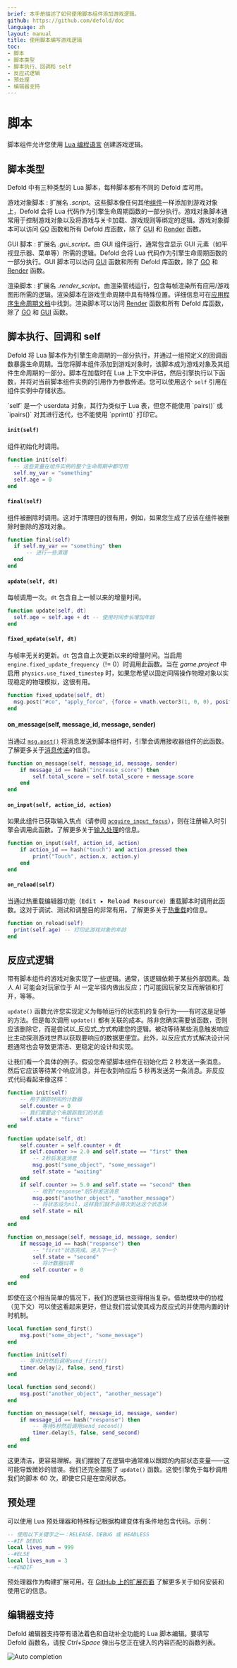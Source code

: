 ```yaml
---
brief: 本手册描述了如何使用脚本组件添加游戏逻辑。
github: https://github.com/defold/doc
language: zh
layout: manual
title: 使用脚本编写游戏逻辑
toc:
- 脚本
- 脚本类型
- 脚本执行、回调和 self
- 反应式逻辑
- 预处理
- 编辑器支持
---
```


# 脚本

脚本组件允许您使用 [Lua 编程语言](/zh/manuals/lua) 创建游戏逻辑。


## 脚本类型

Defold 中有三种类型的 Lua 脚本，每种脚本都有不同的 Defold 库可用。

游戏对象脚本
: 扩展名 _.script_。这些脚本像任何其他[组件](/zh/manuals/components)一样添加到游戏对象上，Defold 会将 Lua 代码作为引擎生命周期函数的一部分执行。游戏对象脚本通常用于控制游戏对象以及将游戏与关卡加载、游戏规则等绑定的逻辑。游戏对象脚本可以访问 [GO](/ref/go) 函数和所有 Defold 库函数，除了 [GUI](/ref/gui) 和 [Render](/ref/render) 函数。


GUI 脚本
: 扩展名 _.gui_script_。由 GUI 组件运行，通常包含显示 GUI 元素（如平视显示器、菜单等）所需的逻辑。Defold 会将 Lua 代码作为引擎生命周期函数的一部分执行。GUI 脚本可以访问 [GUI](/ref/gui) 函数和所有 Defold 库函数，除了 [GO](/ref/go) 和 [Render](/ref/render) 函数。


渲染脚本
: 扩展名 _.render_script_。由渲染管线运行，包含每帧渲染所有应用/游戏图形所需的逻辑。渲染脚本在游戏生命周期中具有特殊位置。详细信息可在[应用程序生命周期文档](/zh/manuals/application-lifecycle)中找到。渲染脚本可以访问 [Render](/ref/render) 函数和所有 Defold 库函数，除了 [GO](/ref/go) 和 [GUI](/ref/gui) 函数。


## 脚本执行、回调和 self

Defold 将 Lua 脚本作为引擎生命周期的一部分执行，并通过一组预定义的回调函数暴露生命周期。当您将脚本组件添加到游戏对象时，该脚本成为游戏对象及其组件生命周期的一部分。脚本在加载时在 Lua 上下文中评估，然后引擎执行以下函数，并将对当前脚本组件实例的引用作为参数传递。您可以使用这个 `self` 引用在组件实例中存储状态。

<div class='important' markdown='1'>
`self` 是一个 userdata 对象，其行为类似于 Lua 表，但您不能使用 `pairs()` 或 `ipairs()` 对其进行迭代，也不能使用 `pprint()` 打印它。
</div>

#### `init(self)`
组件初始化时调用。

```lua
function init(self)
  -- 这些变量在组件实例的整个生命周期中都可用
  self.my_var = "something"
  self.age = 0
end
```

#### `final(self)`
组件被删除时调用。这对于清理目的很有用，例如，如果您生成了应该在组件被删除时删除的游戏对象。

```lua
function final(self)
  if self.my_var == "something" then
      -- 进行一些清理
  end
end
```

#### `update(self, dt)`
每帧调用一次。`dt` 包含自上一帧以来的增量时间。

```lua
function update(self, dt)
  self.age = self.age + dt -- 使用时间步长增加年龄
end
```

#### `fixed_update(self, dt)`
与帧率无关的更新。`dt` 包含自上次更新以来的增量时间。当启用 `engine.fixed_update_frequency`（!= 0）时调用此函数。当在 *game.project* 中启用 `physics.use_fixed_timestep` 时，如果您希望以固定间隔操作物理对象以实现稳定的物理模拟，这很有用。

```lua
function fixed_update(self, dt)
  msg.post("#co", "apply_force", {force = vmath.vector3(1, 0, 0), position = go.get_world_position()})
end
```

#### on_message(self, message_id, message, sender)
当通过 [`msg.post()`](/ref/msg#msg.post) 将消息发送到脚本组件时，引擎会调用接收器组件的此函数。了解更多关于[消息传递](/zh/manuals/message-passing)的信息。

```lua
function on_message(self, message_id, message, sender)
    if message_id == hash("increase_score") then
        self.total_score = self.total_score + message.score
    end
end
```

#### `on_input(self, action_id, action)`
如果此组件已获取输入焦点（请参阅 [`acquire_input_focus`](/ref/go/#acquire_input_focus)），则在注册输入时引擎会调用此函数。了解更多关于[输入处理](/zh/manuals/input)的信息。

```lua
function on_input(self, action_id, action)
    if action_id == hash("touch") and action.pressed then
        print("Touch", action.x, action.y)
    end
end
```

#### `on_reload(self)`
当通过热重载编辑器功能（<kbd>Edit ▸ Reload Resource</kbd>）重载脚本时调用此函数。这对于调试、测试和调整目的非常有用。了解更多关于[热重载](/zh/manuals/hot-reload)的信息。

```lua
function on_reload(self)
  print(self.age) -- 打印此游戏对象的年龄
end
```


## 反应式逻辑

带有脚本组件的游戏对象实现了一些逻辑。通常，该逻辑依赖于某些外部因素。敌人 AI 可能会对玩家位于 AI 一定半径内做出反应；门可能因玩家交互而解锁和打开，等等。

`update()` 函数允许您实现定义为每帧运行的状态机的复杂行为——有时这是足够的方法。但是每次调用 `update()` 都有关联的成本。除非您确实需要该函数，否则应该删除它，而是尝试以_反应式_方式构建您的逻辑。被动等待某些消息触发响应比主动探测游戏世界以获取要响应的数据更便宜。此外，以反应式方式解决设计问题通常也会导致更清洁、更稳定的设计和实现。

让我们看一个具体的例子。假设您希望脚本组件在初始化后 2 秒发送一条消息。然后它应该等待某个响应消息，并在收到响应后 5 秒再发送另一条消息。非反应式代码看起来像这样：

```lua
function init(self)
    -- 用于跟踪时间的计数器
    self.counter = 0
    -- 我们需要这个来跟踪我们的状态
    self.state = "first"
end

function update(self, dt)
    self.counter = self.counter + dt
    if self.counter >= 2.0 and self.state == "first" then
        -- 2秒后发送消息
        msg.post("some_object", "some_message")
        self.state = "waiting"
    end
    if self.counter >= 5.0 and self.state == "second" then
        -- 收到"response"后5秒发送消息
        msg.post("another_object", "another_message")
        -- 将状态设为nil，这样我们就不会再次到达这个状态块
        self.state = nil
    end
end

function on_message(self, message_id, message, sender)
    if message_id == hash("response") then
        -- "first"状态完成。进入下一个
        self.state = "second"
        -- 将计数器归零
        self.counter = 0
    end
end
```

即使在这个相当简单的情况下，我们的逻辑也变得相当复杂。借助模块中的协程（见下文）可以使这看起来更好，但让我们尝试使其成为反应式的并使用内置的计时机制。

```lua
local function send_first()
	msg.post("some_object", "some_message")
end

function init(self)
	-- 等待2秒然后调用send_first()
	timer.delay(2, false, send_first)
end

local function send_second()
	msg.post("another_object", "another_message")
end

function on_message(self, message_id, message, sender)
	if message_id == hash("response") then
		-- 等待5秒然后调用send_second()
		timer.delay(5, false, send_second)
	end
end
```

这更清洁，更容易理解。我们摆脱了在逻辑中通常难以跟踪的内部状态变量——这可能导致微妙的错误。我们还完全摆脱了 `update()` 函数。这使引擎免于每秒调用我们的脚本 60 次，即使它只是在空闲状态。


## 预处理

可以使用 Lua 预处理器和特殊标记根据构建变体有条件地包含代码。示例：

```lua
-- 使用以下关键字之一：RELEASE、DEBUG 或 HEADLESS
--#IF DEBUG
local lives_num = 999
--#ELSE 
local lives_num = 3
--#ENDIF
```

预处理器作为构建扩展可用。在 [GitHub 上的扩展页面](https://github.com/defold/extension-lua-preprocessor) 了解更多关于如何安装和使用它的信息。


## 编辑器支持

Defold 编辑器支持带有语法着色和自动补全功能的 Lua 脚本编辑。要填写 Defold 函数名，请按 *Ctrl+Space* 弹出与您正在键入的内容匹配的函数列表。

![Auto completion](/manuals/images/script/completion.png)